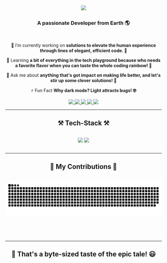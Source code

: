 
<h1 align="center">
    <img src="https://readme-typing-svg.herokuapp.com/?font=Fira+Code&size=35&color=16DC3B&center=true&vCenter=true&width=500&height=70&duration=3000&lines=Hi+There!+👋;+I'm+Zamal!;" />
</h1>

<h3 align="center">A passionate Developer from Earth 🌎 </h3>

<br/>

<div align="center">
 
 🔭 I’m currently working on **solutions to elevate the human experience through lines of elegant, efficient code. 🚀**
 
 🌱 Learning **a bit of everything in the tech playground because who needs a favorite flavor when you can taste the whole coding rainbow! 🌈**

💬 Ask me about **anything that's got impact on making life better, and let's stir up some clever solutions! 🌟**

⚡ Fun Fact **Why dark mode? Light attracts bugs! 🤓**

 </div>
 
<div align="center"> 

<a href="https://zamalali.github.io/" target="_blank">
 <img src="https://img.shields.io/badge/Portfolio-6A2727?style=for-the-badge&logo=project&logoColor=white" target="_blank" /> <!-- sqlite, safari, google-chrome are other good icon options -->
  </a>
  
  <a href="mailto:zamalbabar9866@gmail.com">
    <img src="https://img.shields.io/badge/Gmail-333333?style=for-the-badge&logo=gmail&logoColor=red" />
  </a>
    
  <a href="https://linkedin.com/in/zamal-babar" target="_blank">
    <img src="https://img.shields.io/badge/LinkedIn-0077B5?style=for-the-badge&logo=linkedin&logoColor=white" target="_blank" />
  </a>

  <a href="https://www.youtube.com/@autopy9866" target="_blank">
    <img src="https://img.shields.io/badge/Youtube-EC4B2E?style=for-the-badge&logo=youtube&logoColor=white%22%20target=%22_blank" />
  </a>



   <a href="https://twitter.com/_The_Unsocial_" target="_blank">
    <img src="https://img.shields.io/badge/Twitter-20B4F4?style=for-the-badge&logo=x&logoColor=white%22%20target=%22_blank" />
  </a>

</div>

 <hr/>
 
<h2 align="center">⚒️ Tech-Stack ⚒️</h2>
<br/>
<div align="center">
    <img src="https://skillicons.dev/icons?i=c,cpp,python,html,css,javascript,tailwind,wordpress,vscode,github,git" />
    <img src="https://skillicons.dev/icons?i=mysql,postman,powershell,stackoverflow,tensorflow,pytorch,sklearn,opencv,matlab," /><br>
</div>

<br/>
<hr/>

<div align="center">
  <h2>🦊 My Contributions 🦊</h2>
  <br>
  <img alt="snake eating my contributions" src="https://raw.githubusercontent.com/salesp07/salesp07/output/github-contribution-grid-snake.svg" />
  
  <br/><br/><br/>
</div>


<hr/>

<h2 align="center">🌱 That's a byte-sized taste of the epic tale! 😃</h2>
